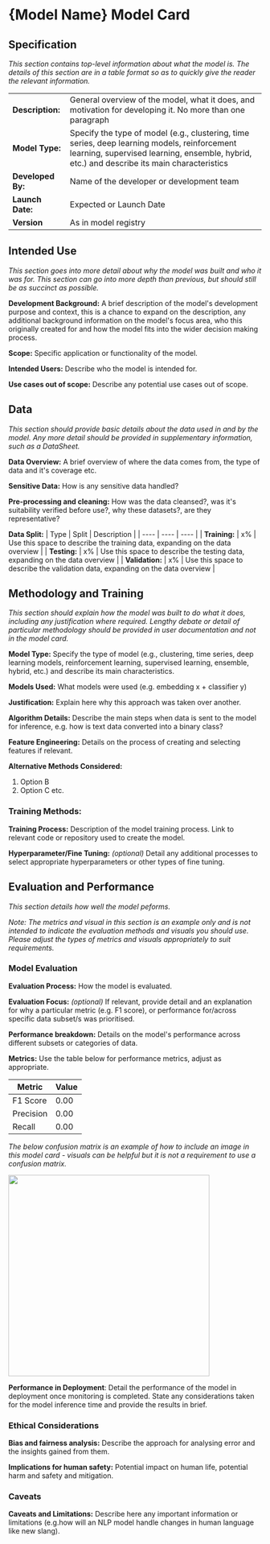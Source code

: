 <!-- 
# NHS England Template Model Card

## What are model cards?

The main purpose of a model card is to display the essential components of models in a structured way.

Model cards are intended to be *short* documents that contain non-technical and technical content for a variety of audiences. They should be succinct, well-structured and easily digestible by the reader.

Model cards are one approach to increasing transparency between developers, users and stakeholders about details such as any data used, chosen methodology and performance. They are an example of a transparency tool which aims to standardise ethical practice and reporting[^1].

A model card is *not a replacement for detailed documentation* covering quality assurance, testing, bias analysis and so on. High-level overview of these areas can be included on a model card where relevant, but any further detail should be accessible from the model card via links to full documentation.

## When to use this template

This template can be used at any point during the model development lifecycle. It is recommended to start using and populating a model card as soon as model development begins because it serves as a useful piece of internal documentation.

Once a model is finalised, ready for deployment or put into production, a fully completed model card should be made available alongside the code used for model training.

To achieve full transparency, the code and model card should be published.

## How to use this template

Having a template is a helpful starting place for those who may not be familiar with model cards and provides *an indication rather than a specification* of what information model developers should consider providing. The specific content and structure *should be flexed* to accommodate specific use cases and models, with the above purpose in mind.

### To copy the model card template, you can either:
1. Download the repository and then copy the 'model_cards' folder into your own repo
2. Download the *model_card_template.md* file if you only want the markdown template and not the full folder structure.

You can then start populating the model card with information about the models in use in your system/service/algorithm. 

Storing the model card in a repository alongside the code used to train, test and evaluate models will help to keep documentation up to date as both the model and it's documentation can be updated in parallel. If the code is published, then the model card can be made public through the code publication process.

### [Go to the template](model_cards/model_card_template.md)

## Inspiration

Model cards were first explored in a Google research paper[^1] in 2018 and are now widely used.

The initial design and set-up of this model card template took inspiration from:

* [Google](https://modelcards.withgoogle.com/object-detection)
* [Kaggle](https://www.kaggle.com/code/var0101/model-cards)
* [HuggingFace](https://huggingface.co/docs/hub/en/model-cards)

The use of model cards was recommended in the UK Government's Generative AI Framework for HMG[^2], published in January 2024. This specifically references the Google paper[^1] from which most inspiration was drawn.

## Content

This template repository includes:

1. [The model card template](model_cards/model_card_template.md)
    1. Specification
    2. Intended Use
    3. Data
    4. Methodology and Training
    5. Evaluation and Performance
2. Visuals folder to store visualisations (such as a confusion matrix) for use in a model card

[^1]: [Model cards for model reporting](https://arxiv.org/pdf/1810.03993)
[^2]: [Generative AI Framework for HMG](https://www.gov.uk/government/publications/generative-ai-framework-for-hmg)
-->

# {Model Name} Model Card

## Specification

_This section contains top-level information about what the model is. The details of this section are in a table format so as to quickly give the reader the relevant information._

|  |  |
| ---- | ---- |
| **Description:** | General overview of the model, what it does, and motivation for developing it. No more than one paragraph|
| **Model Type:** | Specify the type of model (e.g., clustering, time series, deep learning models, reinforcement learning, supervised learning, ensemble, hybrid, etc.) and describe its main characteristics|
| **Developed By:** | Name of the developer or development team |
| **Launch Date:** | Expected or Launch Date |
| **Version** | As in model registry |

## Intended Use

_This section goes into more detail about why the model was built and who it was for. This section can go into more depth than previous, but should still be as succinct as possible._

**Development Background:** A brief description of the model's development purpose and context, this is a chance to expand on the description, any additional background information on the model's focus area, who this originally created for and how the model fits into the wider decision making process.

**Scope:** Specific application or functionality of the model.

**Intended Users:** Describe who the model is intended for.

**Use cases out of scope:** Describe any potential use cases out of scope.

## Data

_This section should provide basic details about the data used in and by the model. Any more detail should be provided in supplementary information, such as a DataSheet._

**Data Overview:** A brief overview of where the data comes from, the type of data and it's coverage etc.

**Sensitive Data:** How is any sensitive data handled?

**Pre-processing and cleaning:** How was the data cleansed?, was it's suitability verified before use?, why these datasets?, are they representative?

**Data Split:** 
| Type | Split | Description |
| ---- | ---- | ---- |
| **Training:** | x% | Use this space to describe the training data, expanding on the data overview |
| **Testing:** | x% | Use this space to describe the testing data, expanding on the data overview |
| **Validation:** | x% | Use this space to describe the validation data, expanding on the data overview |

## Methodology and Training

_This section should explain how the model was built to do what it does, including any justification where required. Lengthy debate or detail of particular methodology should be provided in user documentation and not in the model card._

**Model Type:** Specify the type of model (e.g., clustering, time series, deep learning models, reinforcement learning, supervised learning, ensemble, hybrid, etc.) and describe its main characteristics.

**Models Used:** What models were used (e.g. embedding x + classifier y)

**Justification:** Explain here why this approach was taken over another.

**Algorithm Details:** Describe the main steps when data is sent to the model for inference, e.g. how is text data converted into a binary class?

**Feature Engineering:** Details on the process of creating and selecting features if relevant.

**Alternative Methods Considered:**
1. Option B
2. Option C etc.

### Training Methods:

**Training Process:** Description of the model training process. Link to relevant code or repository used to create the model.

**Hyperparameter/Fine Tuning:** _(optional)_ Detail any additional  processes to select appropriate hyperparameters or other types of fine tuning.

## Evaluation and Performance

_This section details how well the model peforms._

_Note: The metrics and visual in this section is an example only and is not intended to indicate the evaluation methods and visuals you should use. Please adjust the types of metrics and visuals appropriately to suit requirements._

### Model Evaluation

**Evaluation Process:** How the model is evaluated.

**Evaluation Focus:** _(optional)_ If relevant, provide detail and an explanation for why a particular metric (e.g. F1 score), or performance for/across specific data subset/s was prioritised.

**Performance breakdown:** Details on the model's performance across different subsets or categories of data.

**Metrics:** Use the table below for performance metrics, adjust as appropriate.

| Metric | Value |
| ---- | ---- |
| F1 Score | 0.00 |
| Precision | 0.00 |
| Recall | 0.00 |

_The below confusion matrix is an example of how to include an image in this model card - visuals can be helpful but it is not a requirement to use a confusion matrix._

<img src="{./path/to/your/image/folder/filename.png" width="400"/><br>

**Performance in Deployment**: Detail the performance of the model in deployment once monitoring is completed. State any considerations taken for the model inference time and provide the results in brief.

### Ethical Considerations

**Bias and fairness analysis:** Describe the approach for analysing error and the insights gained from them.

**Implications for human safety:** Potential impact on human life, potential harm and safety and mitigation.

### Caveats

**Caveats and Limitations:** Describe here any important information or limitations (e.g.how will an NLP model handle changes in human language like new slang).

